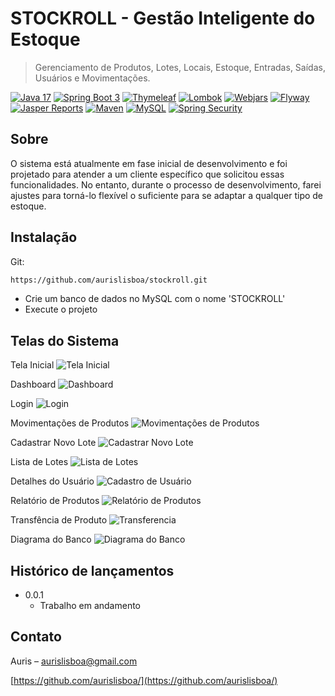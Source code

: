 
# STOCKROLL - Gestão Inteligente do Estoque
> Gerenciamento de Produtos, Lotes, Locais, Estoque, Entradas, Saídas, Usuários e Movimentações.

[![Java 17](https://img.shields.io/badge/Java-17-green.svg)](https://jdk.java.net/archive/)
[![Spring Boot 3](https://img.shields.io/badge/Spring%20Boot-3.2.1-green.svg)](https://spring.io/blog/2023/12/21/spring-boot-3-2-1-available-now) 
[![Thymeleaf](https://img.shields.io/badge/Thymeleaf-3.1-green.svg)](https://www.thymeleaf.org/index.html)
[![Lombok](https://img.shields.io/badge/Lombok-1.18-green.svg)]([site](https://projectlombok.org/all-versions))
[![Webjars](https://img.shields.io/badge/Webjars-0.48-green.svg)]([site](https://www.webjars.org/))
[![Flyway](https://img.shields.io/badge/Flyway-9.22-green.svg)]([site](https://flywaydb.org/))
[![Jasper Reports](https://img.shields.io/badge/Jasper%20Reports-6.15-green.svg)]([site](https://www.jaspersoft.com/))
[![Maven](https://img.shields.io/badge/Maven-3.9-green.svg)]([site](https://maven.apache.org/))
[![MySQL](https://img.shields.io/badge/MySQL-8.0-green.svg)]([site](https://dev.mysql.com/downloads/))
[![Spring Security](https://img.shields.io/badge/Spring%20Security-3.2-green.svg)]([site](https://spring.io/projects/spring-security))


## Sobre

O sistema está atualmente em fase inicial de desenvolvimento e foi projetado para atender a um cliente específico que solicitou essas funcionalidades. No entanto, durante o processo de desenvolvimento, farei ajustes para torná-lo flexível o suficiente para se adaptar a qualquer tipo de estoque.




## Instalação

Git:

```sh
https://github.com/aurislisboa/stockroll.git
```
* Crie um banco de dados no MySQL com o nome 'STOCKROLL'
* Execute o projeto


## Telas do Sistema

Tela Inicial
![Tela Inicial](prints-projeto/home.png)

Dashboard
![Dashboard](prints-projeto/dashboard.png)

Login
![Login](prints-projeto/login.png)

Movimentações de Produtos
![Movimentações de Produtos](prints-projeto/movimentacao.png)

Cadastrar Novo Lote
![Cadastrar Novo Lote](prints-projeto/cadastro-lote.png)

Lista de Lotes
![Lista de Lotes](prints-projeto/lotes.png)

Detalhes do Usuário
![Cadastro de Usuário](prints-projeto/detalhe-usuario.png)

Relatório de Produtos
![Relatório de Produtos](prints-projeto/relatorio-produto.png)

Transfência de Produto
![Transferencia](prints-projeto/transferir-produto.png)

Diagrama do Banco
![Diagrama do Banco](diagrama-db.png)


## Histórico de lançamentos

* 0.0.1
    * Trabalho em andamento

## Contato

Auris – aurislisboa@gmail.com

[https://github.com/aurislisboa/](https://github.com/aurislisboa/)



